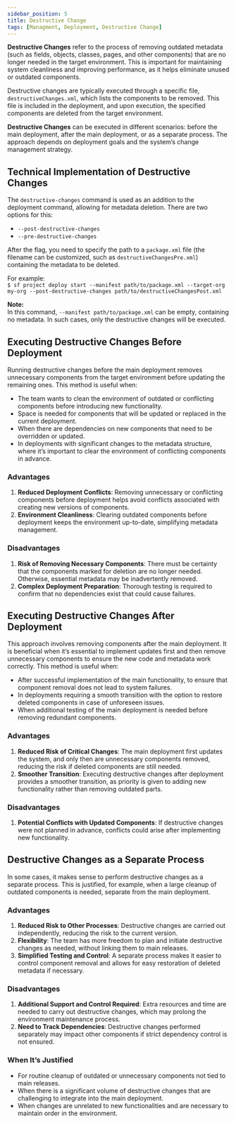 ```yaml
---
sidebar_position: 5
title: Destructive Change
tags: [Managment, Deployment, Destructive Change]
---
```


**Destructive Changes** refer to the process of removing outdated metadata (such as fields, objects, classes, pages, and other components) that are no longer needed in the target environment. This is important for maintaining system cleanliness and improving performance, as it helps eliminate unused or outdated components.

Destructive changes are typically executed through a specific file, `destructiveChanges.xml`, which lists the components to be removed. This file is included in the deployment, and upon execution, the specified components are deleted from the target environment.

**Destructive Changes** can be executed in different scenarios: before the main deployment, after the main deployment, or as a separate process. The approach depends on deployment goals and the system’s change management strategy.

## Technical Implementation of Destructive Changes

The `destructive-changes` command is used as an addition to the deployment command, allowing for metadata deletion. There are two options for this:
- `--post-destructive-changes`
- `--pre-destructive-changes`

After the flag, you need to specify the path to a `package.xml` file (the filename can be customized, such as `destructiveChangesPre.xml`) containing the metadata to be deleted.

For example:<br />
`$ sf project deploy start --manifest path/to/package.xml --target-org my-org --post-destructive-changes path/to/destructiveChangesPost.xml`<br />

**Note:**  
In this command, `--manifest path/to/package.xml` can be empty, containing no metadata. In such cases, only the destructive changes will be executed.

## Executing Destructive Changes Before Deployment

Running destructive changes before the main deployment removes unnecessary components from the target environment before updating the remaining ones. This method is useful when:
- The team wants to clean the environment of outdated or conflicting components before introducing new functionality.
- Space is needed for components that will be updated or replaced in the current deployment.
- When there are dependencies on new components that need to be overridden or updated.
- In deployments with significant changes to the metadata structure, where it’s important to clear the environment of conflicting components in advance.

### Advantages
1. **Reduced Deployment Conflicts**: Removing unnecessary or conflicting components before deployment helps avoid conflicts associated with creating new versions of components.
2. **Environment Cleanliness**: Clearing outdated components before deployment keeps the environment up-to-date, simplifying metadata management.

### Disadvantages
1. **Risk of Removing Necessary Components**: There must be certainty that the components marked for deletion are no longer needed. Otherwise, essential metadata may be inadvertently removed.
2. **Complex Deployment Preparation**: Thorough testing is required to confirm that no dependencies exist that could cause failures.

## Executing Destructive Changes After Deployment

This approach involves removing components after the main deployment. It is beneficial when it’s essential to implement updates first and then remove unnecessary components to ensure the new code and metadata work correctly.
This method is useful when:
- After successful implementation of the main functionality, to ensure that component removal does not lead to system failures.
- In deployments requiring a smooth transition with the option to restore deleted components in case of unforeseen issues.
- When additional testing of the main deployment is needed before removing redundant components.

### Advantages
1. **Reduced Risk of Critical Changes**: The main deployment first updates the system, and only then are unnecessary components removed, reducing the risk if deleted components are still needed.
2. **Smoother Transition**: Executing destructive changes after deployment provides a smoother transition, as priority is given to adding new functionality rather than removing outdated parts.

### Disadvantages
1. **Potential Conflicts with Updated Components**: If destructive changes were not planned in advance, conflicts could arise after implementing new functionality.

## Destructive Changes as a Separate Process

In some cases, it makes sense to perform destructive changes as a separate process. This is justified, for example, when a large cleanup of outdated components is needed, separate from the main deployment.

### Advantages
1. **Reduced Risk to Other Processes**: Destructive changes are carried out independently, reducing the risk to the current version.
2. **Flexibility**: The team has more freedom to plan and initiate destructive changes as needed, without linking them to main releases.
3. **Simplified Testing and Control**: A separate process makes it easier to control component removal and allows for easy restoration of deleted metadata if necessary.

### Disadvantages
1. **Additional Support and Control Required**: Extra resources and time are needed to carry out destructive changes, which may prolong the environment maintenance process.
2. **Need to Track Dependencies**: Destructive changes performed separately may impact other components if strict dependency control is not ensured.

### When It’s Justified
- For routine cleanup of outdated or unnecessary components not tied to main releases.
- When there is a significant volume of destructive changes that are challenging to integrate into the main deployment.
- When changes are unrelated to new functionalities and are necessary to maintain order in the environment.